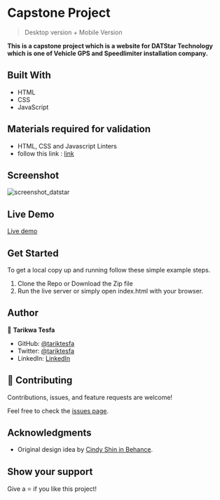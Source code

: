 # Capstone Project

> Desktop version + Mobile Version

**This is a capstone project which is a website for DATStar Technology which is one of Vehicle GPS and Speedlimiter installation company.**

## Built With

- HTML
- CSS
- JavaScript

## Materials required for validation
- HTML, CSS and Javascript Linters
- follow this link :
 [link]( https://github.com/microverseinc/linters-config/tree/master/html-css)

## Screenshot

![screenshot_datstar](https://user-images.githubusercontent.com/38283436/147200947-44efbc44-e058-4206-afa1-ab2cb5e72a56.png)



## Live Demo

[Live demo](https://tariktesfa.github.io/DATStar-Technology/)

## Get Started

To get a local copy up and running follow these simple example steps.

1. Clone the Repo or Download the Zip file
2. Run the live server or simply open index.html with your browser.

## Author

👤 **Tarikwa Tesfa**

- GitHub: [@tariktesfa](https://github.com/tariktesfa)
- Twitter: [@tariktesfa](https://twitter.com/tarik_tesfa)
- LinkedIn: [LinkedIn](https://www.linkedin.com/in/tarikwa-tesfa-232a64167/)

## 🤝 Contributing

Contributions, issues, and feature requests are welcome!

Feel free to check the [issues page](../../issues/).

## Acknowledgments

- Original design idea by [Cindy Shin in Behance](https://www.behance.net/adagio07).

## Show your support

Give a ⭐️ if you like this project!
